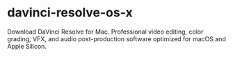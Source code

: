 # davinci-resolve-os-x
Download DaVinci Resolve for Mac. Professional video editing, color grading, VFX, and audio post-production software optimized for macOS and Apple Silicon.
